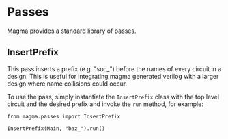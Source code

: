 # Passes

Magma provides a standard library of passes.

## InsertPrefix
This pass inserts a prefix (e.g. "soc_") before the names of every circuit in a
design.  This is useful for integrating magma generated verilog with a larger
design where name collisions could occur.

To use the pass, simply instantiate the `InsertPrefix` class with the top level
circuit and the desired prefix and invoke the `run` method, for example:
```
from magma.passes import InsertPrefix

InsertPrefix(Main, "baz_").run()
```
